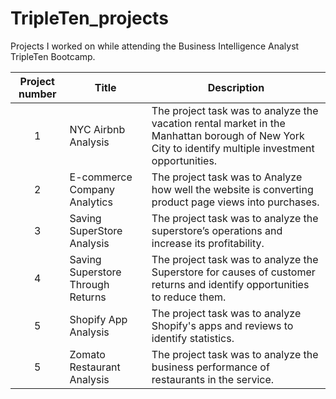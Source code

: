 # TripleTen_projects
Projects I worked on while attending the Business Intelligence Analyst TripleTen Bootcamp.


| Project number | Title | Description |
| :-----------: | ----------- |----------- |
| 1 | NYC Airbnb Analysis| The project task was to analyze the vacation rental market in the Manhattan borough of New York City to identify multiple investment opportunities. |
| 2 | E-commerce Company Analytics| The project task was to Analyze how well the website is converting product page views into purchases. |
| 3 | Saving SuperStore Analysis | The project task was to analyze the superstore’s operations and increase its profitability. |
| 4 | Saving Superstore Through Returns | The project task was to analyze the Superstore for causes of customer returns and identify opportunities to reduce them. |
| 5 | Shopify App Analysis | The project task was to analyze Shopify's apps and reviews to identify statistics. |
| 5 | Zomato Restaurant Analysis | The project task was to analyze the business performance of restaurants in the service. |
